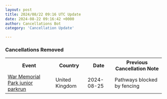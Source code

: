 ```yaml
---
layout: post
title: 2024/08/22 09:16 UTC Update
date: 2024-08-22 09:16:42 +0000
author: Cancellations Bot
category: 'Cancellation Update'

---
```


<h3>Cancellations Removed</h3>
<div class='hscrollable'>
<table style='width: 100%'>
    <tr>
        <th>Event</th>
        <th>Country</th>
        <th>Date</th>
        <th>Previous Cancellation Note</th>
    </tr>
    <tr>
        <td><a href="https://www.parkrun.org.uk/warmemorialpark-juniors">War Memorial Park junior parkrun</a></td>
        <td>United Kingdom</td>
        <td>2024-08-25</td>
        <td>Pathways blocked by fencing</td>
    </tr>
</table>
</div>
